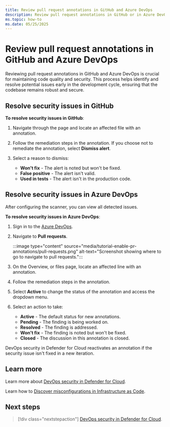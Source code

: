 ```yaml
---
title: Review pull request annotations in GitHub and Azure DevOps
description: Review pull request annotations in GitHub or in Azure DevOps.
ms.topic: how-to
ms.date: 05/25/2025
---
```


# Review pull request annotations in GitHub and Azure DevOps

Reviewing pull request annotations in GitHub and Azure DevOps is crucial for maintaining code quality and security. This process helps identify and resolve potential issues early in the development cycle, ensuring that the codebase remains robust and secure.

## Resolve security issues in GitHub

**To resolve security issues in GitHub**:

1. Navigate through the page and locate an affected file with an annotation.

1. Follow the remediation steps in the annotation. If you choose not to remediate the annotation, select **Dismiss alert**.

1. Select a reason to dismiss:

    - **Won't fix** - The alert is noted but won't be fixed.
    - **False positive** - The alert isn't valid.
    - **Used in tests** - The alert isn't in the production code.
  
## Resolve security issues in Azure DevOps

After configuring the scanner, you can view all detected issues.

**To resolve security issues in Azure DevOps**:

1. Sign in to the [Azure DevOps](https://azure.microsoft.com/products/devops).

1. Navigate to **Pull requests**.

    :::image type="content" source="media/tutorial-enable-pr-annotations/pull-requests.png" alt-text="Screenshot showing where to go to navigate to pull requests.":::

1. On the Overview, or files page, locate an affected line with an annotation.

1. Follow the remediation steps in the annotation.

1. Select **Active** to change the status of the annotation and access the dropdown menu.

1. Select an action to take:

    - **Active** - The default status for new annotations.
    - **Pending** - The finding is being worked on.
    - **Resolved** - The finding is addressed.
    - **Won't fix** - The finding is noted but won't be fixed.
    - **Closed** - The discussion in this annotation is closed.

DevOps security in Defender for Cloud reactivates an annotation if the security issue isn't fixed in a new iteration.

## Learn more

Learn more about [DevOps security in Defender for Cloud](defender-for-devops-introduction.md).

Learn how to [Discover misconfigurations in Infrastructure as Code](iac-vulnerabilities.md).

## Next steps

> [!div class="nextstepaction"]
> [DevOps security in Defender for Cloud](defender-for-devops-introduction.md).
